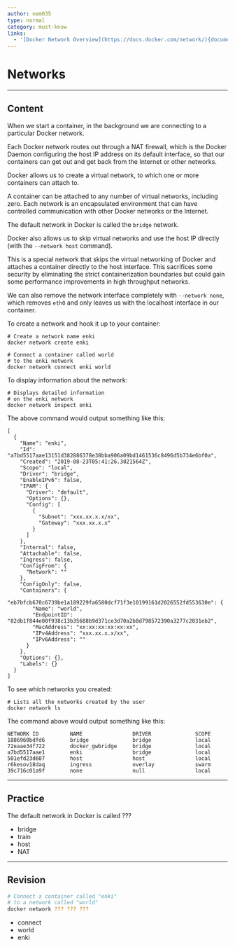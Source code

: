 ```yaml
---
author: nem035
type: normal
category: must-know
links:
  - '[Docker Network Overview](https://docs.docker.com/network/){documentation}'
---
```


# Networks


---

## Content

When we start a container, in the background we are connecting to a particular Docker network.

Each Docker network routes out through a NAT firewall, which is the Docker Daemon configuring the host IP address on its default interface, so that our containers can get out and get back from the Internet or other networks.

Docker allows us to create a virtual network, to which one or more containers can attach to.

A container can be attached to any number of virtual networks, including zero. Each network is an encapsulated environment that can have controlled communication with other Docker networks or the Internet.

The default network in Docker is called the `bridge` network.

Docker also allows us to skip virtual networks and use the host IP directly (with the `--network host` command).

This is a special network that skips the virtual networking of Docker and attaches a container directly to the host interface. This sacrifices some security by eliminating the strict containerization boundaries but could gain some performance improvements in high throughput networks.

We can also remove the network interface completely with `--network none`, which removes `eth0` and only leaves us with the localhost interface in our container.

To create a network and hook it up to your container:

```plain-text
# Create a network name enki
docker network create enki

# Connect a container called world
# to the enki network
docker network connect enki world
```

To display information about the network:

```plain-text
# Displays detailed information
# on the enki network
docker network inspect enki
```

The above command would output something like this:

```plain-text
[
  {
    "Name": "enki",
    "Id": "a7bd5517aae13151d382886378e38bba906a09bd1461536c8496d5b734e6bf0a",
    "Created": "2019-08-23T05:41:26.3021564Z",
    "Scope": "local",
    "Driver": "bridge",
    "EnableIPv6": false,
    "IPAM": {
      "Driver": "default",
      "Options": {},
      "Config": [
        {
          "Subnet": "xxx.xx.x.x/xx",
          "Gateway": "xxx.xx.x.x"
        }
      ]
    },
    "Internal": false,
    "Attachable": false,
    "Ingress": false,
    "ConfigFrom": {
      "Network": ""
    },
    "ConfigOnly": false,
    "Containers": {
      "eb7bfcb670c6739be1a189229fa6580dcf71f3e10199161d2026552fd553630e": {
        "Name": "world",
        "EndpointID": "82db1f844e00f938c13b35688b9d371ce3d70a2b8d798572390a3277c2031eb2",
        "MacAddress": "xx:xx:xx:xx:xx:xx",
        "IPv4Address": "xxx.xx.x.x/xx",
        "IPv6Address": ""
      }
    },
    "Options": {},
    "Labels": {}
  }
]
```

To see which networks you created:

```plain-text
# Lists all the networks created by the user
docker network ls
```

The command above would output something like this:

```plain-text
NETWORK ID          NAME                DRIVER              SCOPE
1886960bdfd6        bridge              bridge              local
72eaae34f722        docker_gwbridge     bridge              local
a7bd5517aae1        enki                bridge              local
501efd23d607        host                host                local
r6kesov18daq        ingress             overlay             swarm
39c716c01a9f        none                null                local
```


---

## Practice

The default network in Docker is called ???

- bridge
- train
- host
- NAT


---

## Revision

```bash
# Connect a container called "enki"
# to a network called "world"
docker network ??? ??? ???
```

- connect
- world
- enki
 

